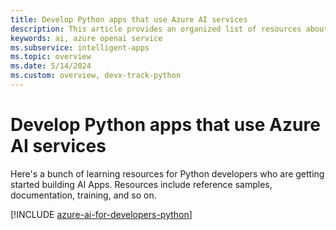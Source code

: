 ```yaml
---
title: Develop Python apps that use Azure AI services
description: This article provides an organized list of resources about Azure AI scenarios for Python developers, including documentation and code samples.
keywords: ai, azure openai service
ms.subservice: intelligent-apps
ms.topic: overview
ms.date: 5/14/2024
ms.custom: overview, devx-track-python
---
```


# Develop Python apps that use Azure AI services

Here's a bunch of learning resources for Python developers who are getting started building AI Apps. Resources include reference samples, documentation, training, and so on.

[!INCLUDE [azure-ai-for-developers-python](includes/azure-ai-for-developers-python.md)]